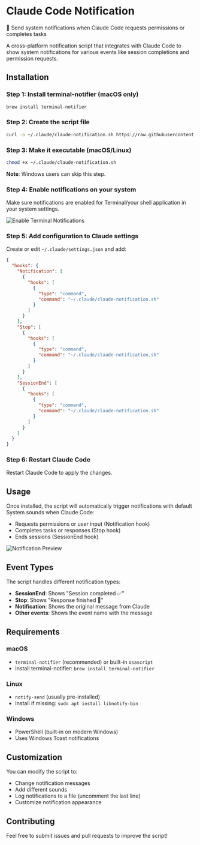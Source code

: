 # Claude Code Notification

📢 Send system notifications when Claude Code requests permissions or completes tasks

A cross-platform notification script that integrates with Claude Code to show system notifications for various events like session completions and permission requests.

## Installation

### Step 1: Install terminal-notifier (macOS only)
```bash
brew install terminal-notifier
```

### Step 2: Create the script file
```bash
curl -o ~/.claude/claude-notification.sh https://raw.githubusercontent.com/hta218/claude-notification/main/claude-notification.sh
```

### Step 3: Make it executable (macOS/Linux)
```bash
chmod +x ~/.claude/claude-notification.sh
```
**Note**: Windows users can skip this step.

### Step 4: Enable notifications on your system
Make sure notifications are enabled for Terminal/your shell application in your system settings.

![Enable Terminal Notifications](https://cdn.shopify.com/s/files/1/0669/0262/2504/files/terminal-notifier.png?v=1756888696)

### Step 5: Add configuration to Claude settings
Create or edit `~/.claude/settings.json` and add:
```json
{
  "hooks": {
    "Notification": [
      {
        "hooks": [
          {
            "type": "command",
            "command": "~/.claude/claude-notification.sh"
          }
        ]
      }
    ],
    "Stop": [
      {
        "hooks": [
          {
            "type": "command",
            "command": "~/.claude/claude-notification.sh"
          }
        ]
      }
    ],
    "SessionEnd": [
      {
        "hooks": [
          {
            "type": "command",
            "command": "~/.claude/claude-notification.sh"
          }
        ]
      }
    ]
  }
}
```

### Step 6: Restart Claude Code
Restart Claude Code to apply the changes.

## Usage

Once installed, the script will automatically trigger notifications with default System sounds when Claude Code:
- Requests permissions or user input (Notification hook)
- Completes tasks or responses (Stop hook)
- Ends sessions (SessionEnd hook)

![Notification Preview](https://cdn.shopify.com/s/files/1/0669/0262/2504/files/terminal-notifier-noties.png?v=1756889242)

## Event Types

The script handles different notification types:

- **SessionEnd**: Shows "Session completed ✅"
- **Stop**: Shows "Response finished 🏁"  
- **Notification**: Shows the original message from Claude
- **Other events**: Shows the event name with the message

## Requirements

### macOS
- `terminal-notifier` (recommended) or built-in `osascript`
- Install terminal-notifier: `brew install terminal-notifier`

### Linux
- `notify-send` (usually pre-installed)
- Install if missing: `sudo apt install libnotify-bin`

### Windows
- PowerShell (built-in on modern Windows)
- Uses Windows Toast notifications

## Customization

You can modify the script to:
- Change notification messages
- Add different sounds
- Log notifications to a file (uncomment the last line)
- Customize notification appearance

## Contributing

Feel free to submit issues and pull requests to improve the script!